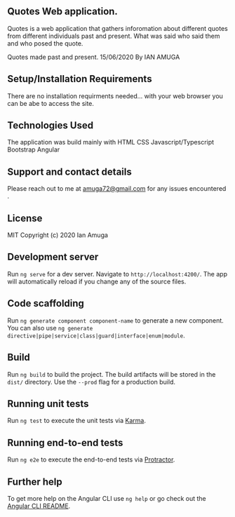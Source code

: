 
## Quotes Web application. 
Quotes is a web application that gathers inforomation about different quotes from different individuals past and present. What was said who said them and who posed the quote.

Quotes made past and present. 15/06/2020
By IAN AMUGA

## Setup/Installation Requirements
There are no installation requirments needed... with your web browser you can be abe to access the site.

## Technologies Used
The application was build mainly with 
HTML 
CSS 
Javascript/Typescript
Bootstrap
Angular

## Support and contact details
Please reach out to me at amuga72@gmail.com for any issues encountered .

## License
MIT Copyright (c) 2020 Ian Amuga


## Development server

Run `ng serve` for a dev server. Navigate to `http://localhost:4200/`. The app will automatically reload if you change any of the source files.

## Code scaffolding

Run `ng generate component component-name` to generate a new component. You can also use `ng generate directive|pipe|service|class|guard|interface|enum|module`.

## Build

Run `ng build` to build the project. The build artifacts will be stored in the `dist/` directory. Use the `--prod` flag for a production build.

## Running unit tests

Run `ng test` to execute the unit tests via [Karma](https://karma-runner.github.io).

## Running end-to-end tests

Run `ng e2e` to execute the end-to-end tests via [Protractor](http://www.protractortest.org/).

## Further help

To get more help on the Angular CLI use `ng help` or go check out the [Angular CLI README](https://github.com/angular/angular-cli/blob/master/README.md).

